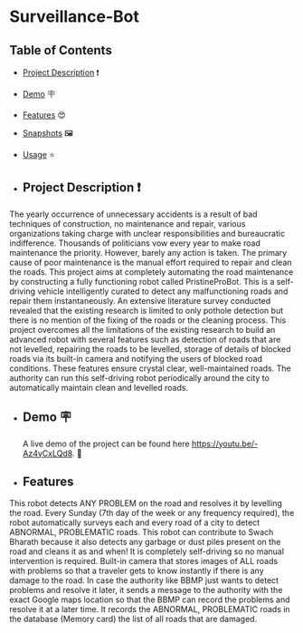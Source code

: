 # Surveillance-Bot
## Table of Contents

- [Project Description](#project-description) ❗
- [Demo](#demo) 🪧
- [Features](#features) 😍
- [Snapshots](#SnapShots) 🖼️
- [Usage](#usage) ⭐

- ## Project Description ❗
The yearly occurrence of unnecessary accidents is a result of bad techniques of construction, no maintenance and repair, various organizations taking charge with unclear responsibilities and bureaucratic indifference. Thousands of politicians vow every year to make road maintenance the priority. However, barely any action is taken. The primary cause of poor maintenance is the manual effort required to repair and clean the roads.
This project aims at completely automating the road maintenance by constructing a fully functioning robot called PristineProBot. This is a self-driving vehicle intelligently curated to detect any malfunctioning roads and repair them instantaneously. An extensive literature survey conducted revealed that the existing research is limited to only pothole detection but there is no mention of the fixing of the roads or the cleaning process. This project overcomes all the limitations of the existing research to build an advanced robot with several features such as detection of roads that are not levelled, repairing the roads to be levelled, storage of details of blocked roads via its built-in camera and notifying the users of blocked road conditions. These features ensure crystal clear, well-maintained roads. The authority can run this self-driving robot periodically around the city to automatically maintain clean and levelled roads.

- ## Demo 🪧
  A live demo of the project can be found here https://youtu.be/-Az4yCxLQd8. 🔗

- ## Features
This robot detects ANY PROBLEM on the road and resolves it by levelling the road. Every Sunday (7th day of the week or any frequency required), the robot automatically surveys each and every road of a city to detect ABNORMAL, PROBLEMATIC roads. This robot can contribute to Swach Bharath because it also detects any garbage or dust piles present on the road and cleans it as and when! It is completely self-driving so no manual intervention is required. Built-in camera that stores images of ALL roads with problems so that a traveler gets to know instantly if there is any damage to the road. In case the authority like BBMP just wants to detect problems and resolve it later, it sends a message to the authority with the exact Google maps location so that the BBMP can record the problems and resolve it at a later time. It records the ABNORMAL, PROBLEMATIC roads in the database (Memory card) the list of all roads that are damaged.
